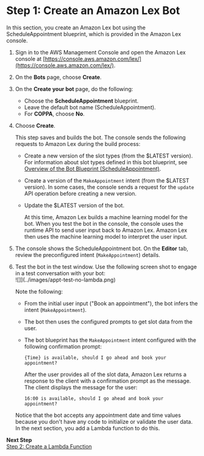 # Step 1: Create an Amazon Lex Bot

In this section, you create an Amazon Lex bot using the ScheduleAppointment blueprint, which is provided in the Amazon Lex console.

1. Sign in to the AWS Management Console and open the Amazon Lex console at [https://console.aws.amazon.com/lex/](https://console.aws.amazon.com/lex/).

1. On the **Bots** page, choose **Create**.

1. On the **Create your bot** page, do the following:
   + Choose the **ScheduleAppointment** blueprint.
   + Leave the default bot name (ScheduleAppointment).
   + For **COPPA**, choose **No**.

1. Choose **Create**.

   This step saves and builds the bot. The console sends the following requests to Amazon Lex during the build process: 
   + Create a new version of the slot types (from the $LATEST version). For information about slot types defined in this bot blueprint, see [Overview of the Bot Blueprint (ScheduleAppointment)](README.md#sch-appt-bp-summary-bot).
   + Create a version of the `MakeAppointment` intent (from the $LATEST version). In some cases, the console sends a request for the `update` API operation before creating a new version. 
   + Update the $LATEST version of the bot. 

     At this time, Amazon Lex builds a machine learning model for the bot. When you test the bot in the console, the console uses the runtime API to send user input back to Amazon Lex. Amazon Lex then uses the machine learning model to interpret the user input. 

1. The console shows the ScheduleAppointment bot. On the **Editor** tab, review the preconfigured intent (`MakeAppointment`) details.

1. Test the bot in the test window. Use the following screen shot to engage in a test conversation with your bot:   
![]](../images/appt-test-no-lambda.png)

   Note the following:
   + From the initial user input ("Book an appointment"), the bot infers the intent (`MakeAppointment`). 
   + The bot then uses the configured prompts to get slot data from the user. 
   + The bot blueprint has the `MakeAppointment` intent configured with the following confirmation prompt:

     ```
     {Time} is available, should I go ahead and book your appointment?
     ```

     After the user provides all of the slot data, Amazon Lex returns a response to the client with a confirmation prompt as the message. The client displays the message for the user:

     ```
     16:00 is available, should I go ahead and book your appointment? 
     ```

   Notice that the bot accepts any appointment date and time values because you don't have any code to initialize or validate the user data. In the next section, you add a Lambda function to do this. 

**Next Step**  
[Step 2: Create a Lambda Function](ex5-step2.md)